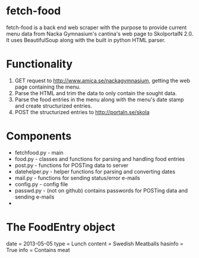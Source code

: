 fetch-food
==========
fetch-food is a back end web scraper with the purpose to provide current menu data from Nacka Gymnasium's cantina's web page to SkolportalN 2.0. It uses BeautifulSoup along with the built in python HTML parser.


Functionality
=============
1. GET request to http://www.amica.se/nackagymnasium, getting the web page containing the menu.
2. Parse the HTML and trim the data to only contain the sought data.
3. Parse the food entries in the menu along with the menu's date stamp and create structurized entries.
4. POST the structurized entries to http://portaln.se/skola


Components
==========
* fetchfood.py - main
* food.py - classes and functions for parsing and handling food entries
* post.py - functions for POSTing data to server
* datehelper.py - helper functions for parsing and converting dates
* mail.py - functions for sending status/error e-mails
* config.py - config file
* passwd.py - (not on github) contains passwords for POSTing data and sending e-mails
* 


The FoodEntry object
====================
date = 2013-05-05
type = Lunch
content = Swedish Meatballs
hasinfo = True
info = Contains meat
